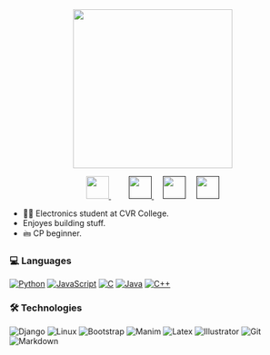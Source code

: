 <div align="center">
<a href="https://github.com/SUSHANTHA-LAB"><img width="280px" src="https://giphy.com/embed/qgQUggAC3Pfv687qPC"></a>

<a href="https://www.linkedin.com/in/sushantha-koonadi-9232a8186/" > <img width= "40" src="https://www.vectorlogo.zone/logos/linkedin/linkedin-tile.svg"> </a> &nbsp;&nbsp;&nbsp;
&nbsp;&nbsp;&nbsp;
<a href="" > <img width= "40" src="https://www.vectorlogo.zone/logos/twitter/twitter-tile.svg"> </a> &nbsp;&nbsp;&nbsp;
<a href=""><img width="40" src="https://www.vectorlogo.zone/logos/quora/quora-icon.svg"></a> &nbsp;&nbsp;&nbsp;
<a href="" > <img width= "40" src="https://www.vectorlogo.zone/logos/instagram/instagram-icon.svg"> </a>
</div>

- 👨‍🎓 Electronics student at CVR College.
- Enjoyes building stuff.
- 🖮 CP beginner.


### 💻 Languages

[![Python](https://img.shields.io/badge/-Python-000?&logo=python)](https://github.com/GSri30?tab=repositories&q=&type=&language=python)
[![JavaScript](https://img.shields.io/badge/-JavaScript-000?&logo=JavaScript&logoColor=ddc508)](https://github.com/GSri30?tab=repositories&q=&type=&language=javascript)
[![C](https://img.shields.io/badge/-C-000?&logo=C)](https://github.com/GSri30?tab=repositories&q=&type=&language=c)
[![Java](https://img.shields.io/badge/-Java-000?&logo=Java&logoColor=007396)](https://github.com/GSri30?tab=repositories&q=&type=&language=java)
[![C++](https://img.shields.io/badge/-C++-000?&logo=c%2b%2b&logoColor=00599C)](https://github.com/GSri30?tab=repositories&q=&type=&language=c%2B%2B)

### 🛠 Technologies

![Django](https://img.shields.io/badge/-Django-000?&logo=Django&logoColor=fff)
![Linux](https://img.shields.io/badge/-Linux-000?&logo=Linux&logoColor=FCC624)
![Bootstrap](http://img.shields.io/badge/-Bootstrap-000?&logo=bootstrap)
![Manim](http://img.shields.io/badge/-Manim-000?&logo=python)
![Latex](http://img.shields.io/badge/-Latex-000?&logo=latex)
![Illustrator](http://img.shields.io/badge/-Illustrator-000?&logo=adobe)
![Git](http://img.shields.io/badge/-Git-000?&logo=git)
![Markdown](http://img.shields.io/badge/-Markdown-000?&logo=markdown)


